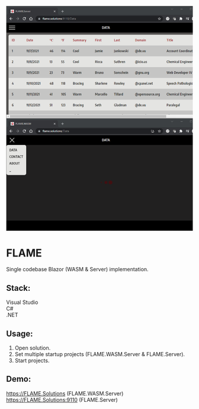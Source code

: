 ![Preview](Preview.png?raw=true "Preview")

# FLAME

Single codebase Blazor (WASM & Server) implementation.

## Stack:

Visual Studio\
C#\
.NET

## Usage:

1. Open solution.
2. Set multiple startup projects (FLAME.WASM.Server & FLAME.Server).
3. Start projects.

## Demo:

https://FLAME.Solutions (FLAME.WASM.Server)\
https://FLAME.Solutions:9110 (FLAME.Server)
